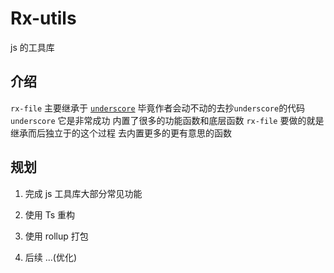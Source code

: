 # Rx-utils

js 的工具库

## 介绍

`rx-file` 主要继承于 [`underscore`](https://github.com/jashkenas/underscore/) 毕竟作者会动不动的去抄`underscore`的代码 `underscore` 它是非常成功 内置了很多的功能函数和底层函数 `rx-file` 要做的就是继承而后独立于的这个过程 去内置更多的更有意思的函数

## 规划

1. 完成 js 工具库大部分常见功能

2. 使用 Ts 重构

3. 使用 rollup 打包

4. 后续 ...(优化)
